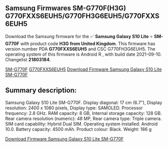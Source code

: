 <h2>Samsung Firmwares SM-G770F(H3G) G770FXXS6EUH5/G770FH3G6EUH5/G770FXXS6EUH5</h2>
Download the Samsung firmware for the ✅ <strong>Samsung Galaxy S10 Lite </strong> ⭐ <strong>SM-G770F</strong> with product code <strong>H3G</strong> <strong> from United Kingdom</strong>. This firmware has version number PDA <strong>G770FXXS6EUH5</strong> and CSC G770FH3G6EUH5. The operating system of this firmware is Android R , with build date 2021-09-10. Changelist <strong>21803184</strong>.


[SM-G770F](https://samfirm.shop/samsung/model/SM-G770F)
[G770FXXS6EUH5](https://samfirm.shop/samsung/pda/G770FXXS6EUH5)
[Download Firmware Samsung Galaxy S10 Lite SM-G770F](https://samfirm.shop/samsung/firmware/455727)
<h2>Summary description:</h2>
<p>Samsung Galaxy S10 Lite SM-G770F. Display diagonal: 17 cm (6.7"), Display resolution: 2400 x 1080 pixels, Display type: SAMOLED. Processor frequency: 2.8 GHz. RAM capacity: 8 GB, Internal storage capacity: 128 GB. Rear camera resolution (numeric): 48 MP, Rear camera type: Triple camera. SIM card capability: Hybrid Dual SIM. Operating system installed: Android 10.0. Battery capacity: 4500 mAh. Product colour: Black. Weight: 186 g</p>


[Download Firmware Samsung Galaxy S10 Lite SM-G770F](https://samfirm.shop/samsung/firmware/455727)
